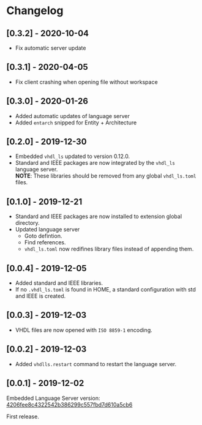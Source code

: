 # Changelog

## [0.3.2] - 2020-10-04

- Fix automatic server update

## [0.3.1] - 2020-04-05

- Fix client crashing when opening file without workspace

## [0.3.0] - 2020-01-26

- Added automatic updates of language server
- Added `entarch` snipped for Entity + Architecture

## [0.2.0] - 2019-12-30

- Embedded `vhdl_ls` updated to version 0.12.0.
- Standard and IEEE packages are now integrated by the `vhdl_ls` language server.  
**NOTE**: These libraries should be removed from any global `vhdl_ls.toml` files.

## [0.1.0] - 2019-12-21

- Standard and IEEE packages are now installed to extension global directory.
- Updated language server
  - Goto defintion.
  - Find references.
  - `vhdl_ls.toml` now redifines library files instead of appending them.

## [0.0.4] - 2019-12-05

- Added standard and IEEE libraries.
- If no `.vhdl_ls.toml` is found in HOME, a standard configuration with std and IEEE is created.

## [0.0.3] - 2019-12-03

- VHDL files are now opened with `ISO 8859-1` encoding.

## [0.0.2] - 2019-12-03

- Added `vhdlls.restart` command to restart the language server.

## [0.0.1] - 2019-12-02

Embedded Language Server version: [4206fee8c4322542b386299c557fbd7d610a5cb6](https://github.com/kraigher/rust_hdl)

First release.
